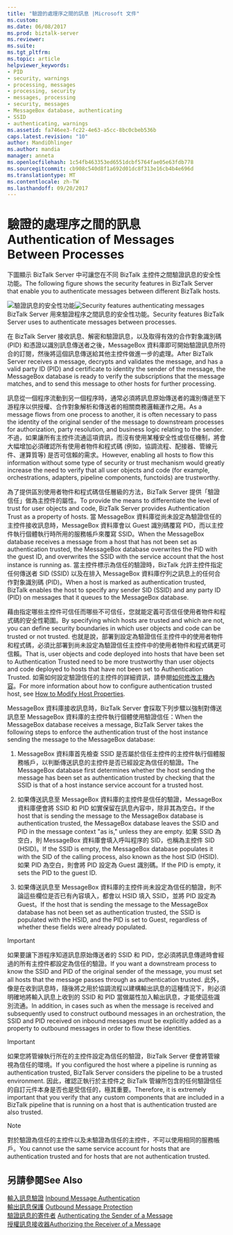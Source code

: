 ```yaml
---
title: "驗證的處理序之間的訊息 |Microsoft 文件"
ms.custom: 
ms.date: 06/08/2017
ms.prod: biztalk-server
ms.reviewer: 
ms.suite: 
ms.tgt_pltfrm: 
ms.topic: article
helpviewer_keywords:
- PID
- security, warnings
- processing, messages
- processing, security
- messages, processing
- security, messages
- MessageBox database, authenticating
- SSID
- authenticating, warnings
ms.assetid: fa746ee3-fc22-4e63-a5cc-8bc0cbeb536b
caps.latest.revision: "10"
author: MandiOhlinger
ms.author: mandia
manager: anneta
ms.openlocfilehash: 1c54fb463353ed6551dcbf5764fae05e63fdb778
ms.sourcegitcommit: cb908c540d8f1a692d01dc8f313e16cb4b4e696d
ms.translationtype: MT
ms.contentlocale: zh-TW
ms.lasthandoff: 09/20/2017
---
```

# <a name="authentication-of-messages-between-processes"></a><span data-ttu-id="6459e-102">驗證的處理序之間的訊息</span><span class="sxs-lookup"><span data-stu-id="6459e-102">Authentication of Messages Between Processes</span></span>
<span data-ttu-id="6459e-103">下圖顯示 BizTalk Server 中可讓您在不同 BizTalk 主控件之間驗證訊息的安全性功能。</span><span class="sxs-lookup"><span data-stu-id="6459e-103">The following figure shows the security features in BizTalk Server that enable you to authenticate messages between different BizTalk hosts.</span></span>  
  
 <span data-ttu-id="6459e-104">![驗證訊息的安全性功能](../core/media/ebiz-plan-secoverview-auth-process.gif "ebiz_plan_secoverview_auth_process")</span><span class="sxs-lookup"><span data-stu-id="6459e-104">![Security features authenticating messages](../core/media/ebiz-plan-secoverview-auth-process.gif "ebiz_plan_secoverview_auth_process")</span></span>  
<span data-ttu-id="6459e-105">BizTalk Server 用來驗證程序之間訊息的安全性功能。</span><span class="sxs-lookup"><span data-stu-id="6459e-105">Security features BizTalk Server uses to authenticate messages between processes.</span></span>  
  
 <span data-ttu-id="6459e-106">在 BizTalk Server 接收訊息、解密和驗證訊息，以及取得有效的合作對象識別碼 (PID) 和憑證以識別訊息傳送者之後，MessageBox 資料庫即可開始驗證訊息所符合的訂閱，然後將這個訊息傳送給其他主控件做進一步的處理。</span><span class="sxs-lookup"><span data-stu-id="6459e-106">After BizTalk Server receives a message, decrypts and validates the message, and has a valid party ID (PID) and certificate to identity the sender of the message, the MessageBox database is ready to verify the subscriptions that the message matches, and to send this message to other hosts for further processing.</span></span>  
  
 <span data-ttu-id="6459e-107">訊息從一個程序流動到另一個程序時，通常必須將訊息原始傳送者的識別傳遞至下游程序以供授權、合作對象解析和傳送者的相關商務邏輯運作之用。</span><span class="sxs-lookup"><span data-stu-id="6459e-107">As a message flows from one process to another, it is often necessary to pass the identity of the original sender of the message to downstream processes for authorization, party resolution, and business logic relating to the sender.</span></span> <span data-ttu-id="6459e-108">不過，如果讓所有主控件流通這項資訊，而沒有使用某種安全性或信任機制，將會大幅增加必須確認所有使用者物件和程式碼 (例如，協調流程、配接器、管線元件、運算質等) 是否可信賴的需求。</span><span class="sxs-lookup"><span data-stu-id="6459e-108">However, enabling all hosts to flow this information without some type of security or trust mechanism would greatly increase the need to verify that all user objects and code (for example, orchestrations, adapters, pipeline components, functoids) are trustworthy.</span></span>  
  
 <span data-ttu-id="6459e-109">為了提供區別使用者物件和程式碼信任層級的方法，BizTalk Server 提供「驗證信任」做為主控件的屬性。</span><span class="sxs-lookup"><span data-stu-id="6459e-109">To provide the means to differentiate the level of trust for user objects and code, BizTalk Server provides Authentication Trust as a property of hosts.</span></span> <span data-ttu-id="6459e-110">當 MessageBox 資料庫從尚未設定為驗證信任的主控件接收訊息時，MessageBox 資料庫會以 Guest 識別碼覆寫 PID，而以主控件執行個體執行時所用的服務帳戶來覆寫 SSID。</span><span class="sxs-lookup"><span data-stu-id="6459e-110">When the MessageBox database receives a message from a host that has not been set as authentication trusted, the MessageBox database overwrites the PID with the guest ID, and overwrites the SSID with the service account that the host instance is running as.</span></span> <span data-ttu-id="6459e-111">當主控件標示為信任的驗證時，BizTalk 允許主控件指定任何傳送者 SID (SSID) 以及在排入 MessageBox 資料庫佇列之訊息上的任何合作對象識別碼 (PID)。</span><span class="sxs-lookup"><span data-stu-id="6459e-111">When a host is marked as authentication trusted, BizTalk enables the host to specify any sender SID (SSID) and any party ID (PID) on messages that it queues to the MessageBox database.</span></span>  
  
 <span data-ttu-id="6459e-112">藉由指定哪些主控件可信任而哪些不可信任，您就能定義可否信任使用者物件和程式碼的安全性範圍。</span><span class="sxs-lookup"><span data-stu-id="6459e-112">By specifying which hosts are trusted and which are not, you can define security boundaries in which user objects and code can be trusted or not trusted.</span></span> <span data-ttu-id="6459e-113">也就是說，部署到設定為驗證信任主控件中的使用者物件和程式碼，必須比部署到尚未設定為驗證信任主控件中的使用者物件和程式碼更可信賴。</span><span class="sxs-lookup"><span data-stu-id="6459e-113">That is, user objects and code deployed into hosts that have been set to Authentication Trusted need to be more trustworthy than user objects and code deployed to hosts that have not been set to Authentication Trusted.</span></span> <span data-ttu-id="6459e-114">如需如何設定驗證信任的主控件的詳細資訊，請參閱[如何修改主機內容](../core/how-to-modify-host-properties.md)。</span><span class="sxs-lookup"><span data-stu-id="6459e-114">For more information about how to configure authentication trusted host, see [How to Modify Host Properties](../core/how-to-modify-host-properties.md).</span></span>  
  
 <span data-ttu-id="6459e-115">MessageBox 資料庫接收訊息時，BizTalk Server 會採取下列步驟以強制對傳送訊息至 MessageBox 資料庫的主控件執行個體使用驗證信任：</span><span class="sxs-lookup"><span data-stu-id="6459e-115">When the MessageBox database receives a message, BizTalk Server takes the following steps to enforce the authentication trust of the host instance sending the message to the MessageBox database:</span></span>  
  
1.  <span data-ttu-id="6459e-116">MessageBox 資料庫首先檢查 SSID 是否屬於信任主控件的主控件執行個體服務帳戶，以判斷傳送訊息的主控件是否已經設定為信任的驗證。</span><span class="sxs-lookup"><span data-stu-id="6459e-116">The MessageBox database first determines whether the host sending the message has been set as authentication trusted by checking that the SSID is that of a host instance service account for a trusted host.</span></span>  
  
2.  <span data-ttu-id="6459e-117">如果傳送訊息至 MessageBox 資料庫的主控件是信任的驗證，MessageBox 資料庫便會將 SSID 和 PID 如實保留在訊息內容中，除非其為空白。</span><span class="sxs-lookup"><span data-stu-id="6459e-117">If the host that is sending the message to the MessageBox database is authentication trusted, the MessageBox database leaves the SSID and PID in the message context "as is," unless they are empty.</span></span> <span data-ttu-id="6459e-118">如果 SSID 為空白，則 MessageBox 資料庫會填入呼叫程序的 SID，也稱為主控件 SID (HSID)。</span><span class="sxs-lookup"><span data-stu-id="6459e-118">If the SSID is empty, the MessageBox database populates it with the SID of the calling process, also known as the host SID (HSID).</span></span> <span data-ttu-id="6459e-119">如果 PID 為空白，則會將 PID 設定為 Guest 識別碼。</span><span class="sxs-lookup"><span data-stu-id="6459e-119">If the PID is empty, it sets the PID to the guest ID.</span></span>  
  
3.  <span data-ttu-id="6459e-120">如果傳送訊息至 MessageBox 資料庫的主控件尚未設定為信任的驗證，則不論這些欄位是否已有內容填入，都會以 HSID 填入 SSID，並將 PID 設定為 Guest。</span><span class="sxs-lookup"><span data-stu-id="6459e-120">If the host that is sending the message to the MessageBox database has not been set as authentication trusted, the SSID is populated with the HSID, and the PID is set to Guest, regardless of whether these fields were already populated.</span></span>  
  
> [!IMPORTANT]
>  <span data-ttu-id="6459e-121">如果要讓下游程序知道訊息原始傳送者的 SSID 和 PID，您必須將訊息傳遞時會經過的所有主控件都設定為信任的驗證。</span><span class="sxs-lookup"><span data-stu-id="6459e-121">If you want a downstream process to know the SSID and PID of the original sender of the message, you must set all hosts that the message passes through as authentication trusted.</span></span> <span data-ttu-id="6459e-122">此外，像是在收到訊息時，隨後將之用於協調流程以建構輸出訊息的這種情況下，則必須明確地將輸入訊息上收到的 SSID 和 PID 當做屬性加入輸出訊息，才能使這些識別流通。</span><span class="sxs-lookup"><span data-stu-id="6459e-122">In addition, in cases such as when the message is received and subsequently used to construct outbound messages in an orchestration, the SSID and PID received on inbound messages must be explicitly added as a property to outbound messages in order to flow these identities.</span></span>  
  
> [!IMPORTANT]
>  <span data-ttu-id="6459e-123">如果您將管線執行所在的主控件設定為信任的驗證，BizTalk Server 便會將管線視為信任的環境。</span><span class="sxs-lookup"><span data-stu-id="6459e-123">If you configured the host where a pipeline is running as authentication trusted, BizTalk Server considers the pipeline to be a trusted environment.</span></span> <span data-ttu-id="6459e-124">因此，確認正執行於主控件之 BizTalk 管線所包含的任何驗證信任的自訂元件本身是否也是受信任的，極其重要。</span><span class="sxs-lookup"><span data-stu-id="6459e-124">Therefore, it is extremely important that you verify that any custom components that are included in a BizTalk pipeline that is running on a host that is authentication trusted are also trusted.</span></span>  
  
> [!NOTE]
>  <span data-ttu-id="6459e-125">對於驗證為信任的主控件以及未驗證為信任的主控件，不可以使用相同的服務帳戶。</span><span class="sxs-lookup"><span data-stu-id="6459e-125">You cannot use the same service account for hosts that are authentication trusted and for hosts that are not authentication trusted.</span></span>  
  
## <a name="see-also"></a><span data-ttu-id="6459e-126">另請參閱</span><span class="sxs-lookup"><span data-stu-id="6459e-126">See Also</span></span>  
 <span data-ttu-id="6459e-127">[輸入訊息驗證](../core/inbound-message-authentication.md) </span><span class="sxs-lookup"><span data-stu-id="6459e-127">[Inbound Message Authentication](../core/inbound-message-authentication.md) </span></span>  
 <span data-ttu-id="6459e-128">[輸出訊息保護](../core/outbound-message-protection.md) </span><span class="sxs-lookup"><span data-stu-id="6459e-128">[Outbound Message Protection](../core/outbound-message-protection.md) </span></span>  
 <span data-ttu-id="6459e-129">[驗證訊息的寄件者](../core/authenticating-the-sender-of-a-message.md) </span><span class="sxs-lookup"><span data-stu-id="6459e-129">[Authenticating the Sender of a Message](../core/authenticating-the-sender-of-a-message.md) </span></span>  
 [<span data-ttu-id="6459e-130">授權訊息接收器</span><span class="sxs-lookup"><span data-stu-id="6459e-130">Authorizing the Receiver of a Message</span></span>](../core/authorizing-the-receiver-of-a-message.md)